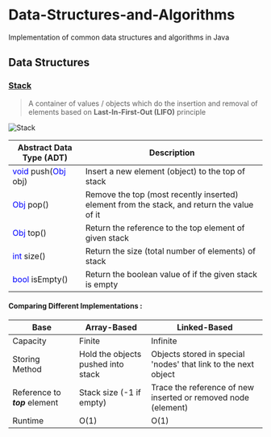 
# Data-Structures-and-Algorithms

Implementation of common data structures and algorithms in Java

## Data Structures

### [Stack](https://github.com/GohEeEn/Data-Structures-and-Algorithms/tree/master/Java/Stack)

> A container of values / objects which do the insertion and removal of elements based on **Last-In-First-Out (LIFO)** principle

![Stack](https://proxy.duckduckgo.com/iu/?u=https%3A%2F%2Fwww.studytonight.com%2Fdata-structures%2Fimages%2Fstack-data-structure.png&f=1)

Abstract Data Type (ADT)  |   Description
--------------------|-----------------
<span style="color:blue;">void</span> push(<span style="color:blue;">Obj</span> obj) | Insert a new element (object) to the top of stack
<span style="color:blue;">Obj</span> pop() | Remove the top (most recently inserted) element from the stack, and return the value of it
<span style="color:blue;">Obj</span> top() | Return the reference to the top element of given stack
<span style="color:blue;">int</span> size()| Return the size (total number of elements) of stack
<span style="color:blue;">bool</span> isEmpty()| Return the boolean value of if the given stack is empty

#### Comparing Different Implementations :

Base | Array-Based    | Linked-Based
---------|---------------|--------------
Capacity | Finite   | Infinite
Storing Method | Hold the objects pushed into stack | Objects stored in special 'nodes' that link to the next object
Reference to ***top*** element | Stack size (-1 if empty) | Trace the reference of new inserted or removed node (element)
Runtime | O(1)  | O(1)
